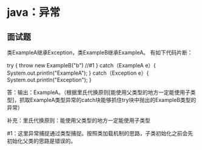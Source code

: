 # java：异常

## 面试题

类ExampleA继承Exception，类ExampleB继承ExampleA。
有如下代码片断：

try {
    throw new ExampleB("b")	//#1
} catch（ExampleA e）{
    System.out.println("ExampleA");
} catch（Exception e）{
    System.out.println("Exception");
}  

答：输出：ExampleA。（根据里氏代换原则[能使用父类型的地方一定能使用子类型]，抓取ExampleA类型异常的catch块能够抓住try块中抛出的ExampleB类型的异常）

补充：里氏代换原则：能使用父类型的地方一定能使用子类型

#1：这里异常捕捉通过类型捕捉。按照类加载机制的思路，子类初始化之前会先初始化父类的思路是错误的。